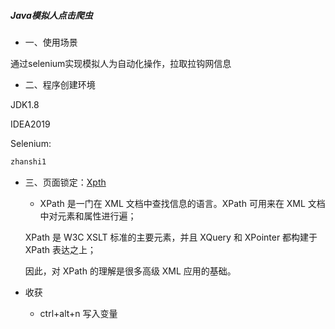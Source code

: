 ##### Java模拟人点击爬虫

* 一、使用场景

通过selenium实现模拟人为自动化操作，拉取拉钩网信息

* 二、程序创建环境

JDK1.8

IDEA2019

Selenium:

``` xml
zhanshi1
```

* 三、页面锁定：[Xpth](https://www.w3school.com.cn/xpath/index.asp)

  * XPath 是一门在 XML 文档中查找信息的语言。XPath 可用来在 XML 文档中对元素和属性进行遍；

  XPath 是 W3C XSLT 标准的主要元素，并且 XQuery 和 XPointer 都构建于 XPath 表达之上；

  因此，对 XPath 的理解是很多高级 XML 应用的基础。

  

* 收获
  
  * ctrl+alt+n 写入变量